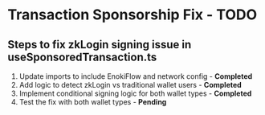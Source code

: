 # Transaction Sponsorship Fix - TODO

## Steps to fix zkLogin signing issue in useSponsoredTransaction.ts

1. Update imports to include EnokiFlow and network config - **Completed**
2. Add logic to detect zkLogin vs traditional wallet users - **Completed**
3. Implement conditional signing logic for both wallet types - **Completed**
4. Test the fix with both wallet types - **Pending**
